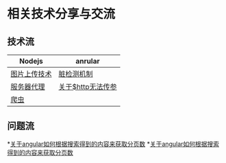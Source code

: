 # 相关技术分享与交流
## 技术流
|Nodejs|anrular|
|-|-|
| [图片上传技术](https://github.com/Big-xiong/nodejs_demo/issues/3) | [脏检测机制](https://github.com/Big-xiong/angular_demo/issues/2)|
| [服务器代理](https://github.com/Big-xiong/nodejs_demo/issues/1) |[关于$http无法传参](https://github.com/Big-xiong/angular_demo/issues/1)|
|[爬虫](https://github.com/Big-xiong/nodejs_demo/issues/2)||
## 问题流
*[关于angular如何根据搜索得到的内容来获取分页数](https://github.com/Big-xiong/angular_demo/issues/3)
*[关于angular如何根据搜索得到的内容来获取分页数](https://github.com/Big-xiong/angular_demo/issues/3)
